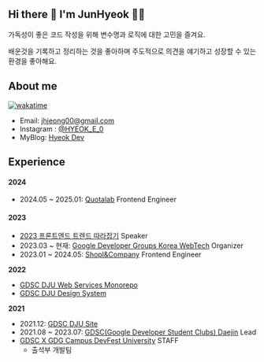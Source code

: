 ## Hi there 👋 I'm JunHyeok 👨‍💻 

가독성이 좋은 코드 작성을 위해 변수명과 로직에 대한 고민을 즐겨요.

배운것을 기록하고 정리하는 것을 좋아하며 주도적으로 의견을 얘기하고 성장할 수 있는 환경을 좋아해요.

## About me

[![wakatime](https://wakatime.com/badge/user/deeebcc1-c483-4d7c-a90b-2f4ab314f5ef.svg)](https://wakatime.com/@deeebcc1-c483-4d7c-a90b-2f4ab314f5ef)

- Email: jhjeong00@gmail.com
- Instagram : [@HYEOK_E_0](https://www.instagram.com/hyeok_e_0/) 
- MyBlog: [Hyeok Dev](https://hyeok.dev/)

## Experience

#### 2024

- 2024.05 ~ 2025.01: [Quotalab](https://www.quotalab.com/) Frontend Engineer

#### 2023

- [2023 프론트엔드 트렌드 따라잡기](https://festa.io/events/3446) Speaker
- 2023.03 ~ 현재: [Google Developer Groups Korea WebTech](https://gdg.community.dev/gdg-korea-webtech/) Organizer
- 2023.01 ~ 2024.05: [Shopl&Company](https://www.shoplworks.com/) Frontend Engineer

**2022**

- [GDSC DJU Web Services Monorepo](https://github.com/GDSC-Daejin/gdsc-dju-websites/tree/master)
- [GDSC DJU Design System](https://github.com/GDSC-Daejin/design-seed)


**2021**

- 2021.12: [GDSC DJU Site](https://gdscdju.dev/)
- 2021.08 ~ 2023.07: [GDSC(Google Developer Student Clubs) Daejin](https://gdsc.community.dev/daejin-university/) Lead
- [GDSC X GDG Campus DevFest University](https://festa.io/events/1862) STAFF
  - 출석부 개발팀




